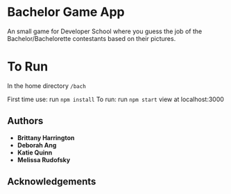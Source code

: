 # Bachelor Game App
An small game for Developer School where you guess the job of the Bachelor/Bachelorette contestants based on their pictures. 
# To Run
In the home directory `/bach`

First time use: 
  run `npm install`
To run:
  run `npm start`
  view at localhost:3000

## Authors
* **Brittany Harrington**
* **Deborah Ang**
* **Katie Quinn**
* **Melissa Rudofsky**
## Acknowledgements
